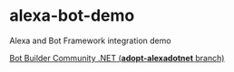 # alexa-bot-demo
Alexa and Bot Framework integration demo

[Bot Builder Community .NET (**adopt-alexadotnet** branch)](https://github.com/BotBuilderCommunity/botbuilder-community-dotnet/tree/feature/adopt-alexadotnet/libraries/Bot.Builder.Community.Adapters.Alexa)

